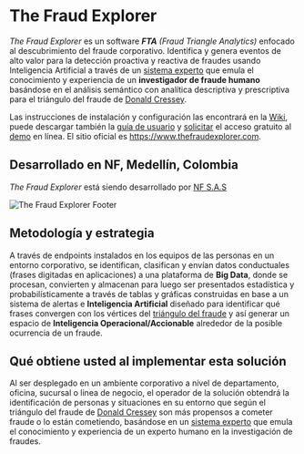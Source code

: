 # The Fraud Explorer

*The Fraud Explorer* es un software _**FTA** (Fraud Triangle Analytics)_ enfocado al descubrimiento del fraude corporativo. Identifica y genera eventos de alto valor para la detección proactiva y reactiva de fraudes usando Inteligencia Artificial a través de un [sistema experto](https://en.wikipedia.org/wiki/Expert_system) que emula el conocimiento y experiencia de un **investigador de fraude humano** basándose en el análisis semántico con analítica descriptiva y prescriptiva para el triángulo del fraude de [Donald Cressey](https://en.wikipedia.org/wiki/Donald_Cressey). 

Las instrucciones de instalación y configuración las encontrará en la [Wiki](https://github.com/nfsecurity/the-fraud-explorer/wiki), puede descargar también la [guía de usuario](https://www.thefraudexplorer.com/files/The_Fraud_Explorer_Userguide.pdf) y [solicitar](https://www.thefraudexplorer.com/#contact) el acceso gratuito al [demo](https://demo.thefraudexplorer.com) en línea. El sitio oficial es https://www.thefraudexplorer.com.

## Desarrollado en NF, Medellín, Colombia

*The Fraud Explorer* está siendo desarrollado por [NF S.A.S](https://www.nfsec.co)

![The Fraud Explorer Footer](https://www.thefraudexplorer.com/img/mainPictureFooter.png)

## Metodología y estrategia

A través de endpoints instalados en los equipos de las personas en un entorno corporativo, se identifican, clasifican y envían datos conductuales (frases digitadas en aplicaciones) a una plataforma de **Big Data**, donde se procesan, convierten y almacenan para luego ser presentados estadística y probabilísticamente a través de tablas y gráficas construidas en base a un sistema de alertas e **Inteligencia Artificial** diseñado para identificar qué frases convergen con los vértices del [triángulo del fraude](http://www.acfe.com/fraud-triangle.aspx) y así generar un espacio de **Inteligencia Operacional/Accionable** alrededor de la posible ocurrencia de un fraude.

## Qué obtiene usted al implementar esta solución

Al ser desplegado en un ambiente corporativo a nivel de departamento, oficina, sucursal o linea de negocio, el operador de la solución obtendrá la identificación de personas y situaciones en su entorno que según el triángulo del fraude de [Donald Cressey](https://en.wikipedia.org/wiki/Donald_Cressey) son más propensos a cometer fraude o lo están cometiendo, basándose en un [sistema experto](https://en.wikipedia.org/wiki/Expert_system) que emula el conocimiento y experiencia de un experto humano en la investigación de fraudes.
